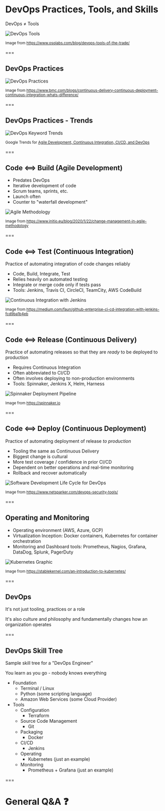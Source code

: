 # DevOps Practices, Tools, and Skills

DevOps ≠ Tools

<img src="dist/img/devops-tools.png" alt="DevOps Tools" class="noborder"/>

<small>Image from https://www.osolabs.com/blog/devops-tools-of-the-trade/</small>

===

## DevOps Practices

<img src="dist/img/devops-practices.jpg" alt="DevOps Practices" class="noborder"/>

<small>Image from https://www.bmc.com/blogs/continuous-delivery-continuous-deployment-continuous-integration-whats-difference/</small>

===

## DevOps Practices - Trends

<img src="dist/img/google-trends.png" alt="DevOps Keyword Trends" class="noborder"/>

<small>Google Trends for [Agile Development, Continuous Integration, CI/CD, and DevOps](https://trends.google.com/trends/explore?cat=5&date=all&q=Agile%20development,Continuous%20Integration,CI%2FCD,DevOps)</small>

===

## Code ⟺ Build (Agile Development)

- Predates DevOps
- Iterative development of code
- Scrum teams, sprints, etc.
- Launch often
- Counter to "waterfall development"

<img src="dist/img/agile.jpg" alt="Agile Methodology" class="noborder"/>

<small>Image from https://www.initio.eu/blog/2020/1/22/change-management-in-agile-methodology</small>

===

## Code ⟺ Test (Continuous Integration)

Practice of automating integration of code changes reliably

- Code, Build, Integrate, Test
- Relies heavily on automated testing
- Integrate or merge code only if tests pass
- Tools: Jenkins, Travis CI, CircleCI, TeamCity, AWS CodeBuild

<img src="dist/img/continuous-integration.png" alt="Continuous Integration with Jenkins" class="noborder"/>

<small>Image from https://medium.com/faun/github-enterprise-ci-cd-integration-with-jenkins-fcd9ba1b4eb</small>

===

## Code ⟺ Release (Continuous Delivery)

Practice of automating releases so that they are _ready_ to be deployed to production

- Requires Continuous Integration
- Often abbreviated to CI/CD
- Often involves deploying to non-production environments
- Tools: Spinnaker, Jenkins X, Helm, Harness

<img src="dist/img/spinnaker-deployment.png" alt="Spinnaker Deployment Pipeline" class="noborder"/>

<small>Image from https://spinnaker.io</small>

===

## Code ⟺ Deploy (Continuous Deployment)

Practice of automating deployment of release _to production_

- Tooling the same as Continuous Delivery
- Biggest change is cultural
- More test coverage / confidence in prior CI/CD
- Dependent on better operations and real-time monitoring
- Rollback and recover automatically

<img src="dist/img/sdlc-devops.png" alt="Software Development Life Cycle for DevOps" class="noborder"/>

<small>Image from https://www.netsparker.com/devops-security-tools/</small>

===

## Operating and Monitoring

- Operating environment (AWS, Azure, GCP)
- Virtualization Inception: Docker containers, Kubernetes for container orchestration
- Monitoring and Dashboard tools: Prometheus, Nagios, Grafana, DataDog, Splunk, PagerDuty

<img src="dist/img/kubernetes.png" alt="Kubernetes Graphic" class="noborder"/>

<small>Image from https://stablekernel.com/an-introduction-to-kubernetes/</small>

===

## DevOps

It's not just tooling, practices or a role

It's also culture and philosophy and fundamentally changes how an organization operates

===

## DevOps Skill Tree

Sample skill tree for a "DevOps Engineer"

You learn as you go - nobody knows everything

- Foundation
  - Terminal / Linux
  - Python (some scripting language)
  - Amazon Web Services (some Cloud Provider)
- Tools
  - Configuration
    - Terraform
  - Source Code Management
    - Git
  - Packaging
    - Docker
  - CI/CD
    - Jenkins
  - Operating
    - Kubernetes (just an example)
  - Monitoring
    - Prometheus + Grafana (just an example)

===

# General Q&A ❓
